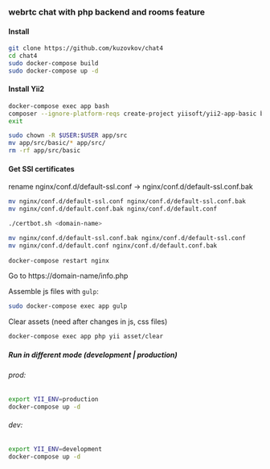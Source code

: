 ### webrtc chat with php backend and rooms feature


#### Install

```bash
git clone https://github.com/kuzovkov/chat4
cd chat4
sudo docker-compose build
sudo docker-compose up -d
```

#### Install Yii2
```bash
docker-compose exec app bash
composer --ignore-platform-reqs create-project yiisoft/yii2-app-basic basic
exit
```

```bash
sudo chown -R $USER:$USER app/src
mv app/src/basic/* app/src/
rm -rf app/src/basic
```

#### Get SSl certificates
rename nginx/conf.d/default-ssl.conf -> nginx/conf.d/default-ssl.conf.bak

```bash
mv nginx/conf.d/default-ssl.conf nginx/conf.d/default-ssl.conf.bak
mv nginx/conf.d/default.conf.bak nginx/conf.d/default.conf

./certbot.sh <domain-name>

mv nginx/conf.d/default-ssl.conf.bak nginx/conf.d/default-ssl.conf 
mv nginx/conf.d/default.conf nginx/conf.d/default.conf.bak
 
docker-compose restart nginx
```
Go to https://domain-name/info.php

Assemble js files with `gulp`:
```bash
sudo docker-compose exec app gulp
```

Clear assets (need after changes in js, css files)
```bash
docker-compose exec app php yii asset/clear
```

##### Run in different mode (development | production)

###### prod:
```bash
export YII_ENV=production
docker-compose up -d
```

###### dev:
```bash
export YII_ENV=development
docker-compose up -d

